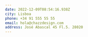 ```yaml
---
date: 2022-12-09T08:54:16.938Z
city: Lisboa
phone: +34 91 555 55 55
email: hola@chazzdesign.com
address: José Abascal 45 Fl.5. 28020
---
```

